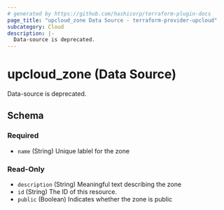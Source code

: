 ```yaml
---
# generated by https://github.com/hashicorp/terraform-plugin-docs
page_title: "upcloud_zone Data Source - terraform-provider-upcloud"
subcategory: Cloud
description: |-
  Data-source is deprecated.
---
```


# upcloud_zone (Data Source)

Data-source is deprecated.



<!-- schema generated by tfplugindocs -->
## Schema

### Required

- `name` (String) Unique lablel for the zone

### Read-Only

- `description` (String) Meaningful text describing the zone
- `id` (String) The ID of this resource.
- `public` (Boolean) Indicates whether the zone is public


